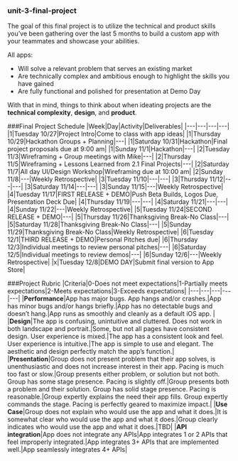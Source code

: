 ### unit-3-final-project

The goal of this final project is to utilize the technical and product skills you’ve been gathering over the last 5 months to build a custom app with your teammates and showcase your abilities. 

All apps:
  *  Will solve a relevant problem that serves an existing market
  *  Are technically complex and ambitious enough to highlight the skills you have gained
  *  Are fully functional and polished for presentation at Demo Day  

With that in mind, things to think about when ideating projects are the **technical complexity**, **design**, and **product**.  




###Final Project Schedule
|Week|Day|Activity|Deliverables|
|---|---|---|---|
|1|Tuesday 10/27|Project Intro|Come to class with app ideas|
|1|Thursday 10/29|Hackathon Groups + Planning|---|
|1|Saturday 10/31|Hackathon|Final project proposals due at 9:00 am|
|1|Sunday 11/1|Hackathon|---|
|2|Tuesday 11/3|Wireframing + Group meetings with Mike|---|
|2|Thursday 11/5|Wireframing + Lessons Learned from 2.1 Final Projects|---|
|2|Saturday 11/7|All day UI/Design Workshop|Wireframing due at 10:00 am|
|2|Sunday 11/8|---|Weekly Retrospective|
|3|Tuesday 11/10|---|---|
|3|Thursday 11/12|---|---|
|3|Saturday 11/14|---|---|
|3|Sunday 11/15|---|Weekly Retrospective|
|4|Tuesday 11/17|FIRST RELEASE + DEMO|Push Beta Builds, Logos Due, Presentation Deck Due|
|4|Thursday 11/19|---|---|
|4|Saturday 11/21|---|---|
|4|Sunday 11/22|---|Weekly Retrospective|
|5|Tuesday 11/24|SECOND RELEASE + DEMO|---|
|5|Thursday 11/26|Thanksgiving Break-No Class|---|
|5|Saturday 11/28|Thanksgiving Break-No Class|---|
|5|Sunday 11/29|Thanksgiving Break-No Class|Weekly Retrospective|
|6|Tuesday 12/1|THIRD RELEASE + DEMO|Personal Pitches due|
|6|Thursday 12/3|Individual meetings to review personal pitches|---|
|6|Saturday 12/5|Individual meetings to review demos|---|
|6|Sunday 12/6|---|Weekly Retrospective|
|x|Tuesday 12/8|DEMO DAY|Submit final version to App Store|




###Project Rubric
|Criteria|0-Does not meet expectations|1-Partially meets expectations|2-Meets expectations|3-Exceeds expectations|
|---|---|---|---|---|
|**Performance**|App has major bugs.  App hangs and/or crashes.|App has minor bugs and/or hangs briefly.|App has no detectable bugs and doesn’t hang.|App runs as smoothly and cleanly as a default iOS app. |
|**Design**|The app is confusing, unintuitive and cluttered.  Does not work in both landscape and portrait.|Some, but not all pages have consistent design.  User experience is mixed.|The app has a consistent look and feel.  User experience is intuitive.|The app is simple to use and elegant.  The aesthetic and design perfectly match the app’s function.|
|**Presentation**|Group does not present problem that their app solves, is unenthusiastic and does not increase interest in their app.  Pacing is much too fast or slow.|Group presents either problem, or solution but not both.  Group has some stage presence.  Pacing is slightly off.|Group presents both a problem and their solution.  Group has solid stage presence.  Pacing is reasonable.|Group expertly explains the need their app fills.  Group expertly commands the stage.  Pacing is perfectly geared to maximize impact.|
|**Use Case**|Group does not explain who would use the app and what it does.|It is somewhat clear who would use the app and what it does.|Group clearly indicates who would use the app and what it does.|TBD|
|**API integration**|App does not integrate any APIs|App integrates 1 or 2 APIs that feel improperly integrated.|App integrates 3+ APIs that are implemented well.|App seamlessly integrates 4+ APIs|
